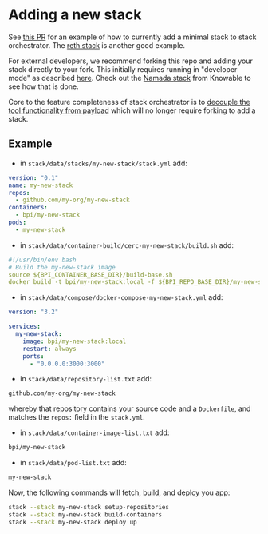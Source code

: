 # Adding a new stack

See [this PR](https://github.com/bozemanpass/stack/pull/434) for an example of how to currently add a minimal stack to stack orchestrator. The [reth stack](https://github.com/bozemanpass/stack/pull/435) is another good example.

For external developers, we recommend forking this repo and adding your stack directly to your fork. This initially requires running in "developer mode" as described [here](/docs/CONTRIBUTING.md). Check out the [Namada stack](https://github.com/vknowable/stack/blob/main/app/data/stacks/public-namada/digitalocean_quickstart.md) from Knowable to see how that is done.

Core to the feature completeness of stack orchestrator is to [decouple the tool functionality from payload](https://github.com/bozemanpass/stack/issues/315) which will no longer require forking to add a stack.

## Example

- in `stack/data/stacks/my-new-stack/stack.yml` add:

```yaml
version: "0.1"
name: my-new-stack
repos:
  - github.com/my-org/my-new-stack
containers:
  - bpi/my-new-stack
pods:
  - my-new-stack
```

- in `stack/data/container-build/cerc-my-new-stack/build.sh` add:

```yaml
#!/usr/bin/env bash
# Build the my-new-stack image
source ${BPI_CONTAINER_BASE_DIR}/build-base.sh
docker build -t bpi/my-new-stack:local -f ${BPI_REPO_BASE_DIR}/my-new-stack/Dockerfile ${build_command_args} ${BPI_REPO_BASE_DIR}/my-new-stack
```

- in `stack/data/compose/docker-compose-my-new-stack.yml` add:

```yaml
version: "3.2"

services:
  my-new-stack:
    image: bpi/my-new-stack:local
    restart: always
    ports:
      - "0.0.0.0:3000:3000"
```

- in `stack/data/repository-list.txt` add:

```bash
github.com/my-org/my-new-stack
```
whereby that repository contains your source code and a `Dockerfile`, and matches the `repos:` field in the `stack.yml`.

- in `stack/data/container-image-list.txt` add:

```bash
bpi/my-new-stack
```

- in `stack/data/pod-list.txt` add:

```bash
my-new-stack
```

Now, the following commands will fetch, build, and deploy you app:

```bash
stack --stack my-new-stack setup-repositories
stack --stack my-new-stack build-containers
stack --stack my-new-stack deploy up
```
